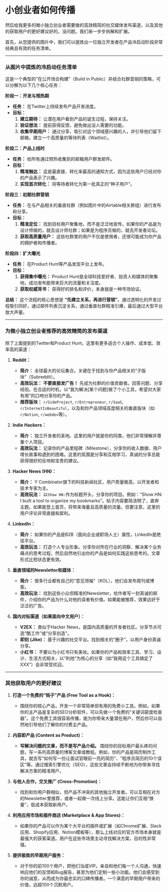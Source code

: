 # 小创业者如何传播
然后给我更多的微小独立创业者需要做的高效精简的社交媒体发布渠道，以及其他的获取用户的更好建议好的，没问题。我们来一步步拆解和扩展。

首先，从您提供的图片中，我们可以提炼出一位独立开发者在产品冷启动阶段非常经典且有效的任务清单。

---

### 从图片中提炼的冷启动任务清单

这是一个典型的“在公开场合构建”（Build in Public）并结合社群营销的策略，可以分解为以下几个核心任务：

**阶段一：开发与预热期**
*   **任务：** 在Twitter上持续发布产品开发进度。
*   **目标：**
    1.  **建立期待：** 让潜在用户看到产品的诞生过程，保持关注。
    2.  **验证想法：** 提前获得反馈，避免做出没人需要的功能。
    3.  **收集早期用户：** 通过分享，吸引对这个领域感兴趣的人，并引导他们留下邮箱，建立一个高质量的等待列表（Waitlist）。

**阶段二：产品上线时**
*   **任务：** 给所有通过预热收集到的邮箱用户群发邮件。
*   **目标：**
    1.  **精准触达：** 这是最直接、转化率最高的通知方式，因为这些用户已经对你的产品表示了兴趣。
    2.  **实现首次转化：** 将等待者转化为第一批真正的“种子用户”。

**阶段三：初期社群营销**
*   **任务：** 在与产品相关的垂直社群（例如图片中的Airtable相关群组）进行发布和分享。
*   **目标：**
    1.  **精准定位：** 找到目标用户聚集地，而不是泛泛地宣传。如果你的产品是为设计师做的，就去设计师社群；如果是为程序员做的，就去开发者论坛。
    2.  **获取高质量用户：** 这些社群里的用户不仅是使用者，还很可能成为你产品的拥护者和传播者。

**阶段四：扩大曝光**
*   **任务：** 在Product Hunt等产品发现平台上发布。
*   **目标：**
    1.  **获得集中曝光：** Product Hunt是全球科技爱好者、投资人和媒体的聚集地，成功发布能带来巨大的流量和关注度。
    2.  **获取权威背书：** 获得好的排名和评价，本身就是一种市场验证。

**总结：** 这个流程的核心思想是 **“先建立关系，再进行营销”**。通过透明化的开发过程吸引同好，通过邮件列表沉淀关系，通过垂直社群精准引爆，最后通过大型平台放大声量。

---

### 为微小独立创业者推荐的高效精简的发布渠道

除了上面提到的Twitter和Product Hunt，这里有更多适合个人操作、成本低、效率高的渠道：

1.  **Reddit：**
    *   **简介：** 全球最大的论坛集合。关键在于找到与你产品相关的“子版块”（Subreddit）。
    *   **高效玩法：** **不要直接发广告！** 先成为社群的价值贡献者。回答问题、分享经验。在合适的时机，以“我为解决[某个问题]做了个小工具，希望对大家有用”的口吻分享你的产品。
    *   **推荐版块：** `r/SideProject`, `r/Entrepreneur`, `r/SaaS`, `r/InternetIsBeautiful`，以及和你产品领域高度相关的垂直版块（如 `r/Notion`, `r/webdev`等）。

2.  **Indie Hackers：**
    *   **简介：** 独立开发者的圣地。这里的用户就是你的同类，他们非常理解并尊重个人项目。
    *   **高效玩法：** 记录你的产品里程碑（Milestone），分享你的收入数据、用户增长故事和遇到的困难。这里的氛围是分享和互相学习，真诚的分享总能获得很好的反响和宝贵的建议。

3.  **Hacker News (HN)：**
    *   **简介：** Y Combinator旗下的科技新闻社区，用户质量极高，以开发者和技术专家为主。
    *   **高效玩法：** 以`Show HN:`作为标题开头，分享你的项目。例如：“Show HN: I built a tool to organize my bookmarks”。帖子内容要简洁明了，直奔主题。如果能登上首页，将带来海量且高质量的流量。但要注意，这里的用户评论非常直接和犀利。

4.  **LinkedIn：**
    *   **简介：** 如果你的产品是B2B（面向企业或职场人士）属性，LinkedIn是绝佳平台。
    *   **高效玩法：** 打造个人专业形象。分享你对所在行业的洞察、解决某个业务痛点的思考过程，然后自然地引出你的产品是如何实践这些思考的。文章形式比短状态更有效。

5.  **垂直领域的Newsletter和媒体：**
    *   **简介：** 很多行业都有自己的“意见领袖”（KOL），他们会发布周刊或博客。
    *   **高效玩法：** 找到这些小众但精准的Newsletter，给作者写一封真诚的邮件，介绍你的产品为什么对他的读者有价值。如果能被推荐，效果远好于泛泛的广告。

6.  **国内对标渠道（如果面向中文用户）：**
    *   **V2EX：** 类似于Hacker News，是国内高质量的开发者社区。分享节点可选“酷工作”或“分享创造”。
    *   **即刻 (Jike)：** 基于兴趣的社交平台。找到相关的“圈子”，以用户身份真诚分享。
    *   **小红书：** 不要以为小红书只有美妆。如果你的产品和效率工具、学习、设计、生活方式相关，以“利他”为核心的分享（如“我用这个工具搞定了XXX”）会非常受欢迎。

---

### 其他获取用户的更好建议

1.  **打造一个免费的“钩子”产品 (Free Tool as a Hook)：**
    *   围绕你的核心产品，开发一个非常简单但有用的免费小工具。例如，如果你的主产品是复杂的SEO分析软件，可以先做一个免费的“关键词密度检查器”。这个免费工具很容易传播，能为你带来大量潜在用户，然后你可以自然地引导他们了解你的付费主产品。

2.  **内容即产品 (Content as Product)：**
    *   **写解决问题的文章，而不是写产品介绍。** 围绕你的目标用户最头疼的问题，写一系列高质量的博客文章或教程。例如，你的产品是简历制作工具，就去写“如何写一份让面试官眼前一亮的简历”、“程序员简历的10个误区”等。通过搜索引擎优化（SEO），这些文章会持续不断地为你带来寻找解决方案的精准用户。

3.  **与他人合作，交叉推广 (Cross-Promotion)：**
    *   找到和你用户群相似，但产品不冲突的其他独立开发者。可以互相在对方的Newsletter里推荐，或者一起做一次线上分享。这能让你们互相“换量”，低成本获取新用户。

4.  **利用应用市场和插件商店 (Marketplace & App Stores)：**
    *   如果你的产品可以作为某个大平台的插件或扩展（如Chrome扩展、Slack应用、Shopify应用、Notion模板等），那么上线对应的官方市场本身就是最强大的获客渠道。用户在这些市场里主动寻找解决方案，目的性非常强。

5.  **提供极致的早期用户服务：**
    *   对于你的前100个用户，把他们当成VIP。亲自和他们每一个人沟通，快速响应他们的反馈和Bug报告，甚至为他们定制一些小功能。他们会感受到你的诚意，从而成为你最忠实的口碑传播者。一个满意的早期用户带来的价值，远超100个沉默用户。